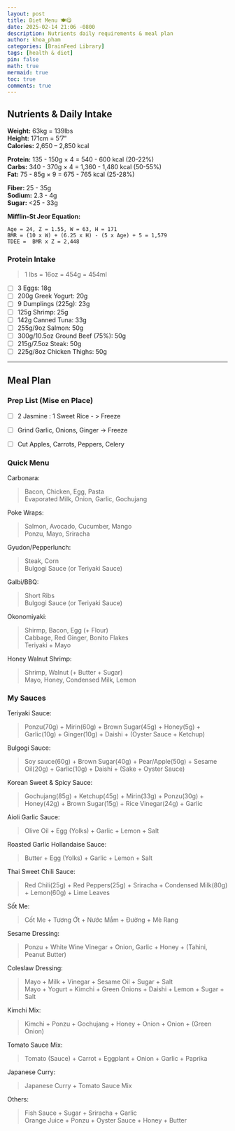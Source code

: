 ```yaml
---
layout: post
title: Diet Menu 🍽️😋
date: 2025-02-14 21:06 -0800
description: Nutrients daily requirements & meal plan
author: khoa_pham
categories: [BrainFeed Library]
tags: [health & diet]
pin: false
math: true
mermaid: true
toc: true
comments: true
---
```


## Nutrients & Daily Intake

**Weight:** 63kg = 139lbs  
**Height:** 171cm = 5’7”  
**Calories:** 2,650 – 2,850 kcal  

**Protein:** 135 - 150g × 4 = 540 - 600 kcal (20-22%)  
**Carbs:** 340 - 370g × 4 = 1,360 - 1,480 kcal (50-55%)  
**Fat:** 75 - 85g × 9 = 675 - 765 kcal (25-28%)  

**Fiber:** 25 - 35g  
**Sodium:** 2.3 - 4g  
**Sugar:** <25 - 33g  

**Mifflin-St Jeor Equation:**
```
Age = 24, Z = 1.55, W = 63, H = 171
BMR = (10 x W) + (6.25 x H) - (5 x Age) + 5 = 1,579
TDEE =  BMR x Z = 2,448
```

### Protein Intake
> 1 lbs = 16oz = 454g = 454ml

* [ ] 3 Eggs: 18g 
* [ ] 200g Greek Yogurt: 20g
* [ ] 9 Dumplings (225g): 23g
* [ ] 125g Shrimp: 25g
* [ ] 142g Canned Tuna: 33g
* [ ] 255g/9oz Salmon: 50g
* [ ] 300g/10.5oz Ground Beef (75%): 50g
* [ ] 215g/7.5oz Steak: 50g
* [ ] 225g/8oz Chicken Thighs: 50g

***

## Meal Plan
### Prep List (Mise en Place)
- [ ] 2 Jasmine : 1 Sweet Rice - > Freeze
- [ ] Grind Garlic, Onions, Ginger -> Freeze
- [ ] Cut Apples, Carrots, Peppers, Celery


### Quick Menu
Carbonara:
> Bacon, Chicken, Egg, Pasta   
> Evaporated Milk, Onion, Garlic, Gochujang

Poke Wraps:
> Salmon, Avocado, Cucumber, Mango   
> Ponzu, Mayo, Sriracha

Gyudon/Pepperlunch:
> Steak, Corn   
> Bulgogi Sauce (or Teriyaki Sauce)

Galbi/BBQ:
> Short Ribs   
> Bulgogi Sauce (or Teriyaki Sauce)

Okonomiyaki:
> Shirmp, Bacon, Egg (+ Flour)   
> Cabbage, Red Ginger, Bonito Flakes   
> Teriyaki + Mayo

Honey Walnut Shrimp:
> Shrimp, Walnut (+ Butter + Sugar)   
> Mayo, Honey, Condensed Milk, Lemon   


### My Sauces
Teriyaki Sauce: 
> Ponzu(70g) + Mirin(60g) + Brown Sugar(45g) + Honey(5g) + Garlic(10g) + Ginger(10g) + Daishi + (Oyster Sauce + Ketchup)

Bulgogi Sauce: 
> Soy sauce(60g) + Brown Sugar(40g) + Pear/Apple(50g) + Sesame Oil(20g)  + Garlic(10g) + Daishi + (Sake + Oyster Sauce)

Korean Sweet & Spicy Sauce:
> Gochujang(85g) + Ketchup(45g) + Mirin(33g) + Ponzu(30g) + Honey(42g) + Brown Sugar(15g) + Rice Vinegar(24g) + Garlic

Aioli Garlic Sauce:
> Olive Oil + Egg (Yolks) + Garlic + Lemon + Salt

Roasted Garlic Hollandaise Sauce:
> Butter + Egg (Yolks) + Garlic + Lemon + Salt

Thai Sweet Chili Sauce: 
> Red Chili(25g) + Red Peppers(25g) + Sriracha + Condensed Milk(80g) + Lemon(60g) + Lime Leaves

Sốt Me:
> Cốt Me + Tương Ớt + Nước Mắm + Đường + Mè Rang

Sesame Dressing: 
> Ponzu + White Wine Vinegar + Onion, Garlic + Honey + (Tahini, Peanut Butter)

Coleslaw Dressing:
> Mayo + Milk + Vinegar + Sesame Oil + Sugar + Salt    
> Mayo + Yogurt + Kimchi + Green Onions + Daishi + Lemon + Sugar + Salt

Kimchi Mix:
> Kimchi + Ponzu + Gochujang + Honey + Onion + Onion + (Green Onion)

Tomato Sauce Mix:
> Tomato (Sauce) + Carrot + Eggplant + Onion + Garlic + Paprika

Japanese Curry:
> Japanese Curry + Tomato Sauce Mix

Others:
> Fish Sauce + Sugar + Sriracha + Garlic    
> Orange Juice + Ponzu + Oyster Sauce + Honey + Butter  